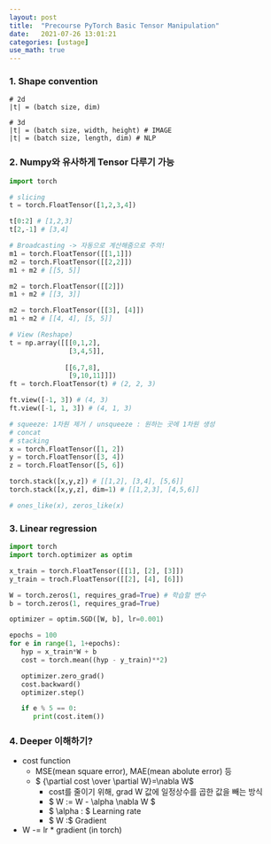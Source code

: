 ```yaml
---
layout: post
title:  "Precourse PyTorch Basic Tensor Manipulation"
date:   2021-07-26 13:01:21
categories: [ustage]
use_math: true
---
```


### 1. Shape convention

```
# 2d
|t| = (batch size, dim)

# 3d
|t| = (batch size, width, height) # IMAGE
|t| = (batch size, length, dim) # NLP
```

### 2. Numpy와 유사하게 Tensor 다루기 가능

```python
import torch

# slicing
t = torch.FloatTensor([1,2,3,4])

t[0:2] # [1,2,3]
t[2,-1] # [3,4]

# Broadcasting -> 자동으로 계산해줌으로 주의!
m1 = torch.FloatTensor([[1,1]])
m2 = torch.FloatTensor([[2,2]])
m1 + m2 # [[5, 5]]

m2 = torch.FloatTensor([[2]])
m1 + m2 # [[3, 3]]

m2 = torch.FloatTensor([[3], [4]])
m1 + m2 # [[4, 4], [5, 5]]

# View (Reshape)
t = np.array([[[0,1,2],
               [3,4,5]],
               
              [[6,7,8],
               [9,10,11]]])
ft = torch.FloatTensor(t) # (2, 2, 3)

ft.view([-1, 3]) # (4, 3)
ft.view([-1, 1, 3]) # (4, 1, 3)

# squeeze: 1차원 제거 / unsqueeze : 원하는 곳에 1차원 생성
# concat
# stacking
x = torch.FloatTensor([1, 2])
y = torch.FloatTensor([3, 4])
z = torch.FloatTensor([5, 6])

torch.stack([x,y,z]) # [[1,2], [3,4], [5,6]]
torch.stack([x,y,z], dim=1) # [[1,2,3], [4,5,6]]

# ones_like(x), zeros_like(x)
```

### 3. Linear regression

```python
import torch
import torch.optimizer as optim

x_train = torch.FloatTensor([[1], [2], [3]])
y_train = troch.FloatTensor([[2], [4], [6]])

W = torch.zeros(1, requires_grad=True) # 학습할 변수
b = torch.zeros(1, requires_grad=True)

optimizer = optim.SGD([W, b], lr=0.001)

epochs = 100
for e in range(1, 1+epochs):
   hyp = x_train*W + b
   cost = torch.mean((hyp - y_train)**2)

   optimizer.zero_grad()
   cost.backward()
   optimizer.step()

   if e % 5 == 0:
      print(cost.item())
```

### 4. Deeper 이해하기?
 * cost function
   * MSE(mean square error), MAE(mean abolute error) 등
   * $ {\partial cost \over \partial W}=\nabla W$
      * cost를 줄이기 위해, grad W 값에 일정상수를 곱한 값을 빼는 방식
      * $ W := W - \alpha \nabla W $
      * $ \alpha : $ Learning rate
      * $ W :$ Gradient
 * W -= lr * gradient (in torch)

   